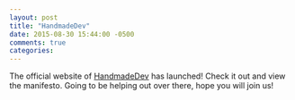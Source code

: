 ```yaml
---
layout: post
title: "HandmadeDev"
date: 2015-08-30 15:44:00 -0500
comments: true
categories:
---
```


The official website of [HandmadeDev](http://handmadedev.org) has launched! Check it out and view the manifesto. Going to be helping out over there, hope you will join us!